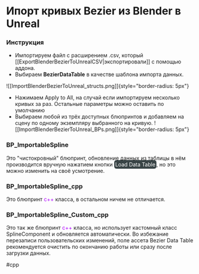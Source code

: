 # Ипорт кривых Bezier из Blender в Unreal

### Инструкция


- Импортируем файл с расширением .csv, который [[ExportBlenderBezierToUnrealCSV|экспортировали]] с помощью аддона.
- Выбираем **BezierDataTable** в качестве шаблона импорта данных.

![[ImportBlenderBezierToUnreal_structs.png]]{style="border-radius: 5px"}

- Нажимаем Apply to All, на случай если импортируем несколько кривых за раз. Остальные параметры можно оставить по умолчанию
- Выбираем любой из трёх доступных блюпринтов и добавляем на сцену по одному экземпляру выбранного на кривую.
![[ImportBlenderBezierToUnreal_BPs.png]]{style="border-radius: 5px"}

### BP_ImportableSpline

Это "чистокровный" блюпринт, обновление данных из таблицы в нём производится вручную нажатием кнопки <mark style="color:hsl(0, 0%, 100%);background-color:hsl(192, 10%, 25%);border:1px;border-color:black;border-radius: 6px;padding: 3px;">Load Data Table</mark>, но это можно изменить на своё усмотрение.

### BP_ImportableSpline_cpp

Это блюпринт <span style=color:#ae00ff>c++</span> класса, в остальном ничем не отличается.

### BP_ImportableSpline_Custom_cpp

Это так же блюпринт <span style=color:#ae00ff>c++</span> класса, но использует кастомный класс SplineComponent и обновляется автоматически. Во избежание перезаписи пользовательских изменений, поле ассета Bezier Data Table рекомендуется очистить по окончанию работы или сразу после загрузки данных.




#cpp
